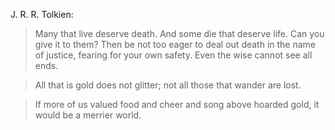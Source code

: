 J. R. R. Tolkien:

> Many that live deserve death. And some die that deserve life. Can you give it to them? Then be not too eager to deal out death in the name of justice, fearing for your own safety. Even the wise cannot see all ends.

> All that is gold does not glitter; not all those that wander are lost.

> If more of us valued food and cheer and song above hoarded gold, it would be a merrier world.